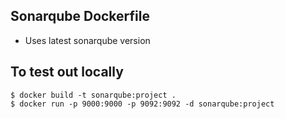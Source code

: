 ## Sonarqube Dockerfile

* Uses latest sonarqube version

## To test out locally

```
$ docker build -t sonarqube:project .
$ docker run -p 9000:9000 -p 9092:9092 -d sonarqube:project
```
